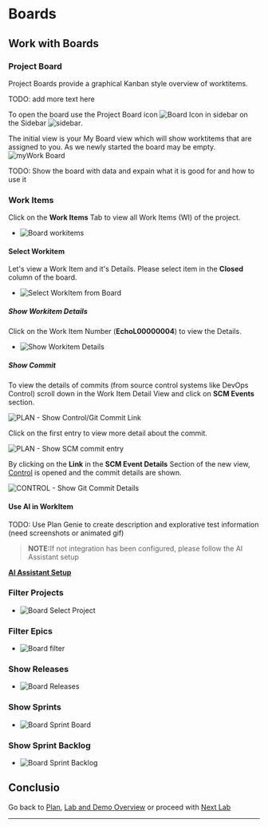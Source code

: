 # Boards

## Work with Boards

### Project Board

Project Boards provide a graphical Kanban style overview of worktitems.

TODO: add more text here

To open the board use the Project Board icon ![Board Icon in sidebar][SideBarBoardIcon] on the Sidebar ![sidebar][SideBar].

The initial view is your My Board view which will show worktitems that are assigned to you. As we newly started the board may be empty.
![myWork Board][BoardMyBoardwithoneentry]

TODO: Show the board with data and expain what it is good for and how to use it

### Work Items

Click on the **Work Items** Tab to view all Work Items (WI) of the project.

- ![Board workitems][BoardWorkItems]

#### Select Workitem

Let's view a Work Item and it's Details. Please select item in the **Closed** column of the board.

- ![Select WorkItem from Board][BoardSelectWI]

##### Show Workitem Details

Click on the Work Item Number (**EchoL00000004**) to view the Details.

- ![Show Workitem Details][BoardShowWIDetail]

##### Show Commit

To view the details of commits (from source control systems like DevOps Control) scroll down in the Work Item Detail View and click on **SCM Events** section.

![PLAN - Show Control/Git Commit Link][PlanShowCommit]

Click on the first entry to view more detail about the commit.

![PLAN - Show SCM commit entry][PlanShowSCMEntryDetails]

By clicking on the **Link** in the **SCM Event Details** Section of the new view, [Control][OpenControl] is opened and the commit details are shown.

![CONTROL - Show Git Commit Details][ControlShowCommit]

#### Use AI in WorkItem

TODO: Use Plan Genie to create description and explorative test information (need screenshots or animated gif)
<blockquote>
<p><strong>NOTE:</strong>If not integration has been configured, please follow the AI Assistant setup</p>
</blockquote>

**[AI Assistant Setup][AIAssistantSetup]**

### Filter Projects

- ![Board Select Project][BoardSelectProject]

### Filter Epics

- ![Board filter][BoardFilterWITypes]

### Show Releases

- ![Board Releases][BoardShowReleases]

### Show Sprints

- ![Board Sprint Board][BoardShowSprintBoard]

### Show Sprint Backlog

- ![Board Sprint Backlog][BoardShowSprintBacklog]

## Conclusio

Go back to [Plan][GoBackToParentIndex], [Lab and Demo Overview][GoBackToDemoOverview] or proceed with [Next Lab][NextLab]

---

[GoBackToDemoOverview]: ../index.md
[GoBackToParentIndex]: ../index.md#plan
[NextLab]: ../index.md#create-and-customize-a-new-project

[PlanShowCommit]: ../media/PLAN_Show_GitCommit.png
[ControlShowCommit]: ../../control/media/CONTROL_ShowGitCommit.png
[OpenControl]: control/index.md#how-to-switch-to-control-from-home-page
[SideBarBoardIcon]: media/Plan_ProjectBoard_Icon.png
[SideBar]: ../media/Plan_Sidebar_ProjectBoards.png
[BoardMyBoardwithoneentry]: media/Plan_ProjectBoard_myBoard.png
[BoardWorkItems]: media/Plan_ProjectBoard_WorkItems.png
[BoardSelectWI]: media/PLAN_Boards_SelectWI.png
[BoardShowWIDetail]: media/PLAN_Board_ShowWI_Detail.png
[BoardSelectProject]: media/Plan_ProjectBoard_SelectProject.png
[BoardFilterWITypes]: media/Plan_ProjectBoard_Filterbar.png
[BoardShowReleases]: media/Plan_ProjectBoard_Releases.png
[BoardShowSprintBoard]: media/Plan_ProjectBoard_SprintBoard.png
[BoardShowSprintBacklog]: media/Plan_ProjectBoard_SprintBacklog.png
[PlanShowSCMEntryDetails]: ../media/Plan_Show_SCM_Entry_Details.png
[AIAssistantSetup]: ../index.md#ai-assistant-integration-setup
